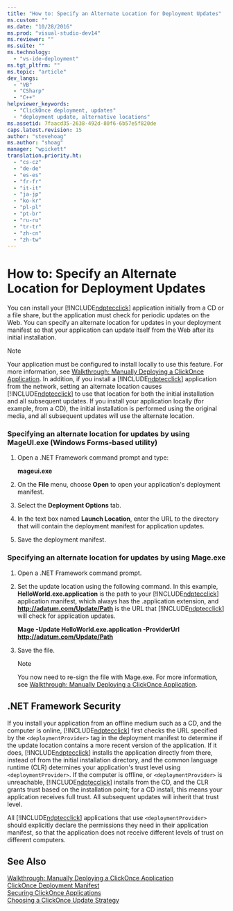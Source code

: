 ```yaml
---
title: "How to: Specify an Alternate Location for Deployment Updates"
ms.custom: ""
ms.date: "10/28/2016"
ms.prod: "visual-studio-dev14"
ms.reviewer: ""
ms.suite: ""
ms.technology: 
  - "vs-ide-deployment"
ms.tgt_pltfrm: ""
ms.topic: "article"
dev_langs: 
  - "VB"
  - "CSharp"
  - "C++"
helpviewer_keywords: 
  - "ClickOnce deployment, updates"
  - "deployment update, alternative locations"
ms.assetid: 7faacd35-2638-492d-80f6-6b57e5f820de
caps.latest.revision: 15
author: "stevehoag"
ms.author: "shoag"
manager: "wpickett"
translation.priority.ht: 
  - "cs-cz"
  - "de-de"
  - "es-es"
  - "fr-fr"
  - "it-it"
  - "ja-jp"
  - "ko-kr"
  - "pl-pl"
  - "pt-br"
  - "ru-ru"
  - "tr-tr"
  - "zh-cn"
  - "zh-tw"
---
```

# How to: Specify an Alternate Location for Deployment Updates
You can install your [!INCLUDE[ndptecclick](../deployment/includes/ndptecclick_md.md)] application initially from a CD or a file share, but the application must check for periodic updates on the Web. You can specify an alternate location for updates in your deployment manifest so that your application can update itself from the Web after its initial installation.  
  
> [!NOTE]
>  Your application must be configured to install locally to use this feature. For more information, see [Walkthrough: Manually Deploying a ClickOnce Application](../deployment/walkthrough-manually-deploying-a-clickonce-application.md). In addition, if you install a [!INCLUDE[ndptecclick](../deployment/includes/ndptecclick_md.md)] application from the network, setting an alternate location causes [!INCLUDE[ndptecclick](../deployment/includes/ndptecclick_md.md)] to use that location for both the initial installation and all subsequent updates. If you install your application locally (for example, from a CD), the initial installation is performed using the original media, and all subsequent updates will use the alternate location.  
  
### Specifying an alternate location for updates by using MageUI.exe (Windows Forms-based utility)  
  
1.  Open a .NET Framework command prompt and type:  
  
     **mageui.exe**  
  
2.  On the **File** menu, choose **Open** to open your application's deployment manifest.  
  
3.  Select the **Deployment Options** tab.  
  
4.  In the text box named **Launch Location**, enter the URL to the directory that will contain the deployment manifest for application updates.  
  
5.  Save the deployment manifest.  
  
### Specifying an alternate location for updates by using Mage.exe  
  
1.  Open a .NET Framework command prompt.  
  
2.  Set the update location using the following command. In this example, **HelloWorld.exe.application** is the path to your [!INCLUDE[ndptecclick](../deployment/includes/ndptecclick_md.md)] application manifest, which always has the .application extension, and **http://adatum.com/Update/Path** is the URL that [!INCLUDE[ndptecclick](../deployment/includes/ndptecclick_md.md)] will check for application updates.  
  
     **Mage -Update HelloWorld.exe.application -ProviderUrl http://adatum.com/Update/Path**  
  
3.  Save the file.  
  
    > [!NOTE]
    >  You now need to re-sign the file with Mage.exe. For more information, see [Walkthrough: Manually Deploying a ClickOnce Application](../deployment/walkthrough-manually-deploying-a-clickonce-application.md).  
  
## .NET Framework Security  
 If you install your application from an offline medium such as a CD, and the computer is online, [!INCLUDE[ndptecclick](../deployment/includes/ndptecclick_md.md)] first checks the URL specified by the `<deploymentProvider>` tag in the deployment manifest to determine if the update location contains a more recent version of the application. If it does, [!INCLUDE[ndptecclick](../deployment/includes/ndptecclick_md.md)] installs the application directly from there, instead of from the initial installation directory, and the common language runtime (CLR) determines your application's trust level using `<deploymentProvider>`. If the computer is offline, or `<deploymentProvider>` is unreachable, [!INCLUDE[ndptecclick](../deployment/includes/ndptecclick_md.md)] installs from the CD, and the CLR grants trust based on the installation point; for a CD install, this means your application receives full trust. All subsequent updates will inherit that trust level.  
  
 All [!INCLUDE[ndptecclick](../deployment/includes/ndptecclick_md.md)] applications that use `<deploymentProvider>` should explicitly declare the permissions they need in their application manifest, so that the application does not receive different levels of trust on different computers.  
  
## See Also  
 [Walkthrough: Manually Deploying a ClickOnce Application](../deployment/walkthrough-manually-deploying-a-clickonce-application.md)   
 [ClickOnce Deployment Manifest](../deployment/clickonce-deployment-manifest.md)   
 [Securing ClickOnce Applications](../deployment/securing-clickonce-applications.md)   
 [Choosing a ClickOnce Update Strategy](../deployment/choosing-a-clickonce-update-strategy.md)